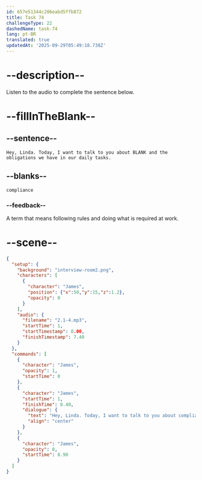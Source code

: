 ```yaml
---
id: 657e51344c206eabd5ffb872
title: Task 74
challengeType: 22
dashedName: task-74
lang: pt-BR
translated: true
updatedAt: '2025-09-29T05:49:18.738Z'
---
```


<!-- (audio) James: Hey, Linda. Today, I want to talk to you about compliance and the obligations we have in our daily tasks. -->

# --description--

Listen to the audio to complete the sentence below.

# --fillInTheBlank--

## --sentence--

`Hey, Linda. Today, I want to talk to you about BLANK and the obligations we have in our daily tasks.`

## --blanks--

`compliance`

### --feedback--

A term that means following rules and doing what is required at work.

# --scene--

```json
{
  "setup": {
    "background": "interview-room2.png",
    "characters": [
      {
        "character": "James",
        "position": {"x":50,"y":15,"z":1.2},
        "opacity": 0
      }
    ],
    "audio": {
      "filename": "2.1-4.mp3",
      "startTime": 1,
      "startTimestamp": 0.00,
      "finishTimestamp": 7.40
    }
  },
  "commands": [
    {
      "character": "James",
      "opacity": 1,
      "startTime": 0
    },
    {
      "character": "James",
      "startTime": 1,
      "finishTime": 8.40,
      "dialogue": {
        "text": "Hey, Linda. Today, I want to talk to you about compliance and the obligations we have in our daily tasks.",
        "align": "center"
      }
    },
    {
      "character": "James",
      "opacity": 0,
      "startTime": 8.90
    }
  ]
}
```
